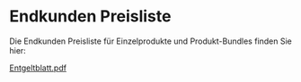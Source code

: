 # Endkunden Preisliste

Die Endkunden Preisliste für Einzelprodukte und Produkt-Bundles finden Sie hier:

 [Entgeltblatt.pdf](media/Entgeltblatt.pdf)


